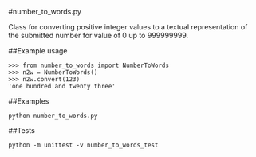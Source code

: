 #number_to_words.py

Class for converting positive integer values to a textual representation of the submitted number for value of 0 up to 999999999.

##Example usage
```
>>> from number_to_words import NumberToWords
>>> n2w = NumberToWords()
>>> n2w.convert(123)
'one hundred and twenty three'
```

##Examples
```
python number_to_words.py
```

##Tests
```
python -m unittest -v number_to_words_test
```
